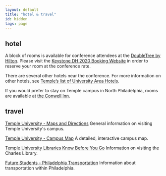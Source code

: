 ```yaml
---
layout: default
title: "hotel & travel"
id: hidden
tags: page
---
```


## hotel

A block of rooms is available for conference attendees at the [DoubleTree by Hilton](https://www.hilton.com/en/locations/doubletree/). Please visit the [Keystone DH 2020 Booking Website]( https://book.passkey.com/e/50086178) in order to reserve your room at the conference rate.

There are several other hotels near the conference. For more information on other hotels, see [Temple’s list of University Area Hotels](https://campustravel.com/university/temple-university/).

If you would prefer to stay on Temple campus in North Philadelphia, rooms are available at [the Conwell Inn](https://www.conwellinn.com/).

## travel

[Temple University - Maps and Directions](https://www.temple.edu/maps-and-directions) General information on visiting Temple University's campus.

[Temple University - Campus Map](https://route.temple.edu/?id=1166#!ct/35347,26896) A detailed, interactive campus map.  

[Temple University Libraries Know Before You Go](https://docs.google.com/document/d/1G-PnzePKB-eHQar5apjZ27TFor1ir41nb9NYyN2gRS8/edit?usp=sharing) Information on visiting the Charles Library.

[Future Students - Philadelphia Transportation](https://www.temple.edu/international/gp/future-students/philadelphia-transportation.html) Information about transportation within Philadelphia.